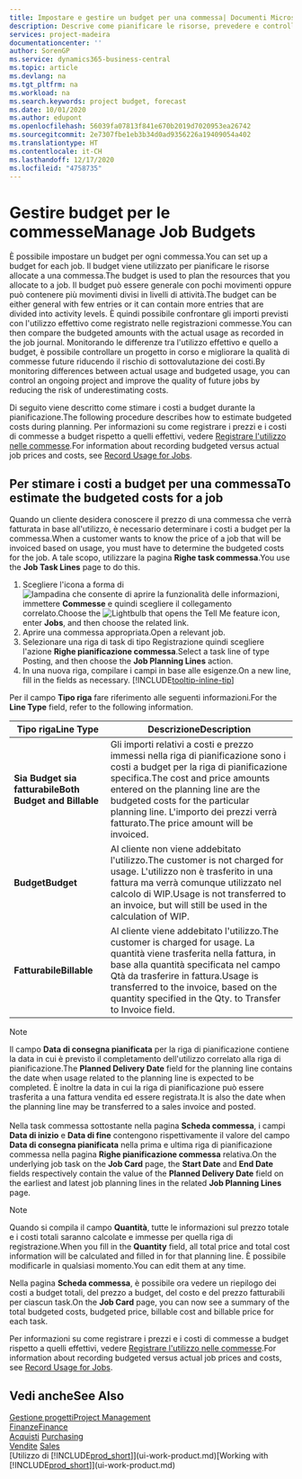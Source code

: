 ```yaml
---
title: Impostare e gestire un budget per una commessa| Documenti Microsoft
description: Descrive come pianificare le risorse, prevedere e controllare i costi di un progetto impostando un budget per ciascuna commessa.
services: project-madeira
documentationcenter: ''
author: SorenGP
ms.service: dynamics365-business-central
ms.topic: article
ms.devlang: na
ms.tgt_pltfrm: na
ms.workload: na
ms.search.keywords: project budget, forecast
ms.date: 10/01/2020
ms.author: edupont
ms.openlocfilehash: 56039fa07813f841e670b2019d7020953ea26742
ms.sourcegitcommit: 2e7307fbe1eb3b34d0ad9356226a19409054a402
ms.translationtype: HT
ms.contentlocale: it-CH
ms.lasthandoff: 12/17/2020
ms.locfileid: "4758735"
---
```

# <a name="manage-job-budgets"></a><span data-ttu-id="9a832-103">Gestire budget per le commesse</span><span class="sxs-lookup"><span data-stu-id="9a832-103">Manage Job Budgets</span></span>
<span data-ttu-id="9a832-104">È possibile impostare un budget per ogni commessa.</span><span class="sxs-lookup"><span data-stu-id="9a832-104">You can set up a budget for each job.</span></span> <span data-ttu-id="9a832-105">Il budget viene utilizzato per pianificare le risorse allocate a una commessa.</span><span class="sxs-lookup"><span data-stu-id="9a832-105">The budget is used to plan the resources that you allocate to a job.</span></span> <span data-ttu-id="9a832-106">Il budget può essere generale con pochi movimenti oppure può contenere più movimenti divisi in livelli di attività.</span><span class="sxs-lookup"><span data-stu-id="9a832-106">The budget can be either general with few entries or it can contain more entries that are divided into activity levels.</span></span> <span data-ttu-id="9a832-107">È quindi possibile confrontare gli importi previsti con l'utilizzo effettivo come registrato nelle registrazioni commesse.</span><span class="sxs-lookup"><span data-stu-id="9a832-107">You can then compare the budgeted amounts with the actual usage as recorded in the job journal.</span></span> <span data-ttu-id="9a832-108">Monitorando le differenze tra l'utilizzo effettivo e quello a budget, è possibile controllare un progetto in corso e migliorare la qualità di commesse future riducendo il rischio di sottovalutazione dei costi.</span><span class="sxs-lookup"><span data-stu-id="9a832-108">By monitoring differences between actual usage and budgeted usage, you can control an ongoing project and improve the quality of future jobs by reducing the risk of underestimating costs.</span></span>

<span data-ttu-id="9a832-109">Di seguito viene descritto come stimare i costi a budget durante la pianificazione.</span><span class="sxs-lookup"><span data-stu-id="9a832-109">The following procedure describes how to estimate budgeted costs during planning.</span></span> <span data-ttu-id="9a832-110">Per informazioni su come registrare i prezzi e i costi di commesse a budget rispetto a quelli effettivi, vedere [Registrare l'utilizzo nelle commesse](projects-how-record-job-usage.md).</span><span class="sxs-lookup"><span data-stu-id="9a832-110">For information about recording budgeted versus actual job prices and costs, see [Record Usage for Jobs](projects-how-record-job-usage.md).</span></span>  

## <a name="to-estimate-the-budgeted-costs-for-a-job"></a><a name="JobBudgetCosts"></a> <span data-ttu-id="9a832-111">Per stimare i costi a budget per una commessa</span><span class="sxs-lookup"><span data-stu-id="9a832-111">To estimate the budgeted costs for a job</span></span>
<span data-ttu-id="9a832-112">Quando un cliente desidera conoscere il prezzo di una commessa che verrà fatturata in base all'utilizzo, è necessario determinare i costi a budget per la commessa.</span><span class="sxs-lookup"><span data-stu-id="9a832-112">When a customer wants to know the price of a job that will be invoiced based on usage, you must have to determine the budgeted costs for the job.</span></span> <span data-ttu-id="9a832-113">A tale scopo, utilizzare la pagina **Righe task commessa**.</span><span class="sxs-lookup"><span data-stu-id="9a832-113">You use the **Job Task Lines** page to do this.</span></span>

1. <span data-ttu-id="9a832-114">Scegliere l'icona a forma di ![lampadina che consente di aprire la funzionalità delle informazioni](media/ui-search/search_small.png "Informazioni sull'operazione che si desidera eseguire"), immettere **Commesse** e quindi scegliere il collegamento correlato.</span><span class="sxs-lookup"><span data-stu-id="9a832-114">Choose the ![Lightbulb that opens the Tell Me feature](media/ui-search/search_small.png "Tell me what you want to do") icon, enter **Jobs**, and then choose the related link.</span></span>  
2. <span data-ttu-id="9a832-115">Aprire una commessa appropriata.</span><span class="sxs-lookup"><span data-stu-id="9a832-115">Open a relevant job.</span></span>
3. <span data-ttu-id="9a832-116">Selezionare una riga di task di tipo Registrazione quindi scegliere l'azione **Righe pianificazione commessa**.</span><span class="sxs-lookup"><span data-stu-id="9a832-116">Select a task line of type Posting, and then choose the **Job Planning Lines** action.</span></span>
4. <span data-ttu-id="9a832-117">In una nuova riga, compilare i campi in base alle esigenze.</span><span class="sxs-lookup"><span data-stu-id="9a832-117">On a new line, fill in the fields as necessary.</span></span> [!INCLUDE[tooltip-inline-tip](includes/tooltip-inline-tip_md.md)]   

<span data-ttu-id="9a832-118">Per il campo **Tipo riga** fare riferimento alle seguenti informazioni.</span><span class="sxs-lookup"><span data-stu-id="9a832-118">For the **Line Type** field, refer to the following information.</span></span>  

| <span data-ttu-id="9a832-119">Tipo riga</span><span class="sxs-lookup"><span data-stu-id="9a832-119">Line Type</span></span> | <span data-ttu-id="9a832-120">Descrizione</span><span class="sxs-lookup"><span data-stu-id="9a832-120">Description</span></span> |
| --- | --- |
| <span data-ttu-id="9a832-121">**Sia Budget sia fatturabile**</span><span class="sxs-lookup"><span data-stu-id="9a832-121">**Both Budget and Billable**</span></span> |<span data-ttu-id="9a832-122">Gli importi relativi a costi e prezzo immessi nella riga di pianificazione sono i costi a budget per la riga di pianificazione specifica.</span><span class="sxs-lookup"><span data-stu-id="9a832-122">The cost and price amounts entered on the planning line are the budgeted costs for the particular planning line.</span></span> <span data-ttu-id="9a832-123">L'importo dei prezzi verrà fatturato.</span><span class="sxs-lookup"><span data-stu-id="9a832-123">The price amount will be invoiced.</span></span> |
| <span data-ttu-id="9a832-124">**Budget**</span><span class="sxs-lookup"><span data-stu-id="9a832-124">**Budget**</span></span> |<span data-ttu-id="9a832-125">Al cliente non viene addebitato l'utilizzo.</span><span class="sxs-lookup"><span data-stu-id="9a832-125">The customer is not charged for usage.</span></span> <span data-ttu-id="9a832-126">L'utilizzo non è trasferito in una fattura ma verrà comunque utilizzato nel calcolo di WIP.</span><span class="sxs-lookup"><span data-stu-id="9a832-126">Usage is not transferred to an invoice, but will still be used in the calculation of WIP.</span></span> |
| <span data-ttu-id="9a832-127">**Fatturabile**</span><span class="sxs-lookup"><span data-stu-id="9a832-127">**Billable**</span></span> |<span data-ttu-id="9a832-128">Al cliente viene addebitato l'utilizzo.</span><span class="sxs-lookup"><span data-stu-id="9a832-128">The customer is charged for usage.</span></span> <span data-ttu-id="9a832-129">La quantità viene trasferita nella fattura, in base alla quantità specificata nel campo Qtà da trasferire in fattura.</span><span class="sxs-lookup"><span data-stu-id="9a832-129">Usage is transferred to the invoice, based on the quantity specified in the Qty. to Transfer to Invoice field.</span></span> |

> [!NOTE]  
> <span data-ttu-id="9a832-130">Il campo **Data di consegna pianificata** per la riga di pianificazione contiene la data in cui è previsto il completamento dell'utilizzo correlato alla riga di pianificazione.</span><span class="sxs-lookup"><span data-stu-id="9a832-130">The **Planned Delivery Date** field for the planning line contains the date when usage related to the planning line is expected to be completed.</span></span> <span data-ttu-id="9a832-131">È inoltre la data in cui la riga di pianificazione può essere trasferita a una fattura vendita ed essere registrata.</span><span class="sxs-lookup"><span data-stu-id="9a832-131">It is also the date when the planning line may be transferred to a sales invoice and posted.</span></span> <br /><br /> <span data-ttu-id="9a832-132">Nella task commessa sottostante nella pagina **Scheda commessa**, i campi **Data di inizio** e **Data di fine** contengono rispettivamente il valore del campo **Data di consegna pianificata** nella prima e ultima riga di pianificazione commessa nella pagina **Righe pianificazione commessa** relativa.</span><span class="sxs-lookup"><span data-stu-id="9a832-132">On the underlying job task on the **Job Card** page, the **Start Date** and **End Date** fields respectively contain the value of the **Planned Delivery Date** field on the earliest and latest job planning lines in the related **Job Planning Lines** page.</span></span>

> [!NOTE]  
>   <span data-ttu-id="9a832-133">Quando si compila il campo **Quantità**, tutte le informazioni sul prezzo totale e i costi totali saranno calcolate e immesse per quella riga di registrazione.</span><span class="sxs-lookup"><span data-stu-id="9a832-133">When you fill in the **Quantity** field, all total price and total cost information will be calculated and filled in for that planning line.</span></span> <span data-ttu-id="9a832-134">È possibile modificarle in qualsiasi momento.</span><span class="sxs-lookup"><span data-stu-id="9a832-134">You can edit them at any time.</span></span>

<span data-ttu-id="9a832-135">Nella pagina **Scheda commessa**, è possibile ora vedere un riepilogo dei costi a budget totali, del prezzo a budget, del costo e del prezzo fatturabili per ciascun task.</span><span class="sxs-lookup"><span data-stu-id="9a832-135">On the **Job Card** page, you can now see a summary of the total budgeted costs, budgeted price, billable cost and billable price for each task.</span></span>

<span data-ttu-id="9a832-136">Per informazioni su come registrare i prezzi e i costi di commesse a budget rispetto a quelli effettivi, vedere [Registrare l'utilizzo nelle commesse](projects-how-record-job-usage.md).</span><span class="sxs-lookup"><span data-stu-id="9a832-136">For information about recording budgeted versus actual job prices and costs, see [Record Usage for Jobs](projects-how-record-job-usage.md).</span></span>

## <a name="see-also"></a><span data-ttu-id="9a832-137">Vedi anche</span><span class="sxs-lookup"><span data-stu-id="9a832-137">See Also</span></span>
[<span data-ttu-id="9a832-138">Gestione progetti</span><span class="sxs-lookup"><span data-stu-id="9a832-138">Project Management</span></span>](projects-manage-projects.md)  
[<span data-ttu-id="9a832-139">Finanze</span><span class="sxs-lookup"><span data-stu-id="9a832-139">Finance</span></span>](finance.md)  
<span data-ttu-id="9a832-140">[Acquisti](purchasing-manage-purchasing.md)       </span><span class="sxs-lookup"><span data-stu-id="9a832-140">[Purchasing](purchasing-manage-purchasing.md)       </span></span>  
<span data-ttu-id="9a832-141">[Vendite](sales-manage-sales.md)    </span><span class="sxs-lookup"><span data-stu-id="9a832-141">[Sales](sales-manage-sales.md)    </span></span>  
<span data-ttu-id="9a832-142">[Utilizzo di [!INCLUDE[prod_short](includes/prod_short.md)]](ui-work-product.md)</span><span class="sxs-lookup"><span data-stu-id="9a832-142">[Working with [!INCLUDE[prod_short](includes/prod_short.md)]](ui-work-product.md)</span></span>  
